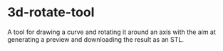 3d-rotate-tool
==============

A tool for drawing a curve and rotating it around an axis with the aim at generating a preview and downloading the result as an STL.
